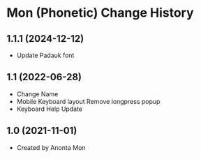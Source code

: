 Mon (Phonetic) Change History
====================

1.1.1 (2024-12-12)
------------------
* Update Padauk font

1.1 (2022-06-28)
----------------
* Change Name
* Mobile Keyboard layout Remove longpress popup
* Keyboard Help Update

1.0 (2021-11-01)
----------------
* Created by Anonta Mon
